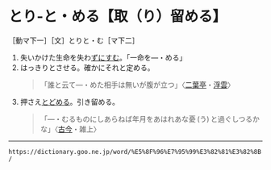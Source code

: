 # とり‐と・める【取（り）留める】

［動マ下一］［文］とりと・む［マ下二］
1. 失いかけた生命を失わ[ずにすむ](【Ｎ３文法】～ずに済む／ないで済む／なくて済む)。「一命を―・める」
2. はっきりとさせる。確かにそれと定める。    
    >「誰と云て―・めた相手は無いが腹が立つ」〈[二葉亭](https://dictionary.goo.ne.jp/word/person/%E4%BA%8C%E8%91%89%E4%BA%AD%E5%9B%9B%E8%BF%B7/#jn-193187)・[浮雲](https://dictionary.goo.ne.jp/word/%E6%B5%AE%E9%9B%B2_%28%E3%81%86%E3%81%8D%E3%81%90%E3%82%82%29/#jn-18109)〉
3. 押さえ[とどめる](とどめる（止める／留める／停める）)。引き留める。    
    >「―・むるものにしあらねば年月をあはれあな憂 (う) と過ぐしつるかな」〈[古今](https://dictionary.goo.ne.jp/word/%E5%8F%A4%E4%BB%8A%E5%92%8C%E6%AD%8C%E9%9B%86/#jn-76609)・雑上〉

---
`https://dictionary.goo.ne.jp/word/%E5%8F%96%E7%95%99%E3%82%81%E3%82%8B/`